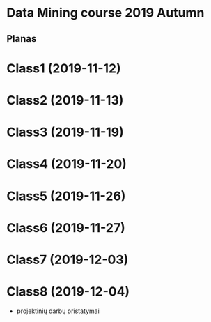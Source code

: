# Data Mining course 2019 Autumn

## Planas

# Class1 (2019-11-12)

# Class2 (2019-11-13)

# Class3 (2019-11-19)

# Class4 (2019-11-20)

# Class5 (2019-11-26)

# Class6 (2019-11-27)

# Class7 (2019-12-03)

# Class8 (2019-12-04)
* projektinių darbų pristatymai





